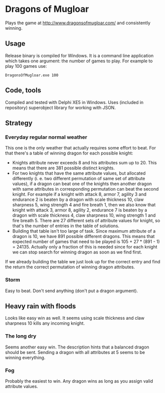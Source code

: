# Dragons of Mugloar

Plays the game at http://www.dragonsofmugloar.com/ and consistently winning.

## Usage

Release binary is compiled for Windows. It is a command line application which takes one argument: the number of games to play. For example to play 100 games use:

    DragonsOfMugloar.exe 100

## Code, tools

Compiled and tested with Delphi XE5 in Windows. Uses (included in repository) superobject library for working with JSON.

## Strategy

### Everyday regular normal weather

This one is the only weather that actually requires some effort to beat. For that there's a table of winning dragon for each possible knight:

* Knights attribute never exceeds 8 and his attributes sum up to 20. This means that there are 381 possible distinct knights.
* For two knights that have the same attribute values, but allocated differently (i. e. two different permutation of same set of attribute values), if a dragon can beat one of the knights then another dragon with same attributes in corresponding permutation can beat the second knight. For example if a knight with attack 8, armor 7, agility 3 and endurance 2 is beaten by a dragon with scale thickness 10, claw sharpness 5, wing strength 4 and fire breath 1, then we also know that knight with attack 3, armor 8, agility 2, endurance 7 is beaten by a dragon with scale thickness 4, claw sharpness 10, wing strength 1 and fire breath 5. There are 27 different sets of attribute values for knight, so that's the number of entries in the table of solutions.
* Building that table isn't too large of task. Since maximum attribute of a dragon is 10, we have 891 possible different dragons. This means that expected number of games that need to be played is 105 + 27 * (891 - 1) = 24135. Actually only a fraction of this is needed since for each knight we can stop search for winning dragon as soon as we find first.

If we already building the table we just look up for the correct entry and find the return the correct permutation of winning dragon attributes.

### Storm

Easy to beat. Don't send anything (don't put a dragon argument).

## Heavy rain with floods

Looks like easy win as well. It seems using scale thickness and claw sharpness 10 kills any incoming knight.

### The long dry

Seems another easy win. The description hints that a balanced dragon should be sent. Sending a dragon with all attributes at 5 seems to be winning everything.

### Fog

Probably the easiest to win. Any dragon wins as long as you assign valid attribute values.
